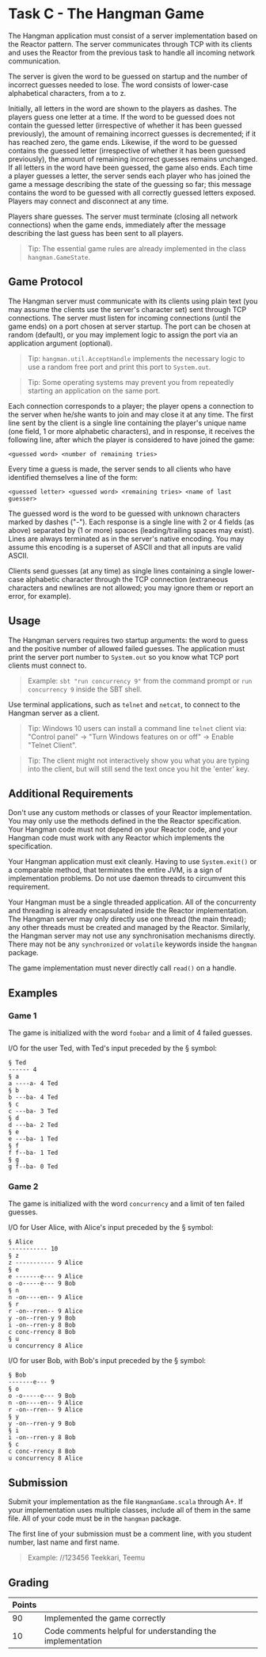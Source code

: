 # Task C - The Hangman Game

The Hangman application must consist of a server implementation based on the Reactor pattern. The server communicates through TCP with its clients and uses the Reactor from the previous task to handle all incoming network communication.

The server is given the word to be guessed on startup and the number of incorrect guesses needed to lose. The word consists of lower-case alphabetical characters, from a to z.

Initially, all letters in the word are shown to the players as dashes. The players guess one letter at a time. If the word to be guessed does not contain the guessed letter (irrespective of whether it has been guessed previously), the amount of remaining incorrect guesses is decremented; if it has reached zero, the game ends. Likewise, if the word to be guessed contains the guessed letter (irrespective of whether it has been guessed previously), the amount of remaining incorrect guesses remains unchanged. If all letters in the word have been guessed, the game also ends. Each time a player guesses a letter, the server sends each player who has joined the game a message describing the state of the guessing so far; this message contains the word to be guessed with all correctly guessed letters exposed. Players may connect and disconnect at any time.

Players share guesses. The server must terminate (closing all network connections) when the game ends, immediately after the message describing the last guess has been sent to all players.

> Tip: The essential game rules are already implemented in the class `hangman.GameState`.

## Game Protocol

The Hangman server must communicate with its clients using plain text (you may assume the clients use the server's character set) sent through TCP connections. The server must listen for incoming connections (until the game ends) on a port chosen at server startup. The port can be chosen at random (default), or you may implement logic to assign the port via an application argument (optional).

> Tip: `hangman.util.AcceptHandle` implements the necessary logic to use a random free port and print this port to `System.out`.

> Tip: Some operating systems may prevent you from repeatedly starting an application on the same port.

Each connection corresponds to a player; the player opens a connection to the server when he/she wants to join and may close it at any time. The first line sent by the client is a single line containing the player's unique name (one field, 1 or more alphabetic characters), and in response, it receives the following line, after which the player is considered to have joined the game:

```
<guessed word> <number of remaining tries>
```

Every time a guess is made, the server sends to all clients who have identified themselves a line of the form:

```
<guessed letter> <guessed word> <remaining tries> <name of last guesser>
```

The guessed word is the word to be guessed with unknown characters marked by dashes ("-"). Each response is a single line with 2 or 4 fields (as above) separated by (1 or more) spaces (leading/trailing spaces may exist). Lines are always terminated as in the server's native encoding. You may assume this encoding is a superset of ASCII and that all inputs are valid ASCII.

Clients send guesses (at any time) as single lines containing a single lower-case alphabetic character through the TCP connection (extraneous characters and newlines are not allowed; you may ignore them or report an error, for example).

## Usage 

The Hangman servers requires two startup arguments: the word to guess and the positive number of allowed failed guesses. The application must print the server port number to `System.out` so you know what TCP port clients must connect to.

> Example: `sbt "run concurrency 9"` from the command prompt or `run concurrency 9` inside the SBT shell.

Use terminal applications, such as `telnet` and `netcat`, to connect to the Hangman server as a client. 

> Tip: Windows 10 users can install a command line `telnet` client via: "Control panel" -> "Turn Windows features on or off" -> Enable "Telnet Client".

> Tip: The client might not interactively show you what you are typing into the client, but will still send the text once you hit the 'enter' key.

## Additional Requirements

Don't use any custom methods or classes of your Reactor implementation. You may only use the methods defined in the the Reactor specification. Your Hangman code must not depend on your Reactor code, and your Hangman code must work with any Reactor which implements the specification.

Your Hangman application must exit cleanly. Having to use `System.exit()` or a comparable method, that terminates the entire JVM, is a sign of implementation problems. Do not use daemon threads to circumvent this requirement.

Your Hangman must be a single threaded application. All of the concurrenty and threading is already encapsulated inside the Reactor implementation. The Hangman server may only directly use one thread (the main thread); any other threads must be created and managed by the Reactor. Similarly, the Hangman server may not use any synchronisation mechanisms directly. There may not be any `synchronized` or `volatile` keywords inside the `hangman` package.

The game implementation must never directly call `read()` on a handle.

## Examples 

### Game 1

The game is initialized with the word `foobar` and a limit of 4 failed guesses.

I/O for the user Ted, with Ted's input preceded by the § symbol:

```
§ Ted
------ 4
§ a
a ----a- 4 Ted
§ b
b ---ba- 4 Ted
§ c
c ---ba- 3 Ted
§ d
d ---ba- 2 Ted
§ e
e ---ba- 1 Ted
§ f
f f--ba- 1 Ted
§ g
g f--ba- 0 Ted
```

### Game 2

The game is initialized with the word `concurrency` and a limit of ten failed guesses.

I/O for User Alice, with Alice's input preceded by the § symbol:

```
§ Alice
----------- 10
§ z
z ----------- 9 Alice
§ e
e -------e--- 9 Alice
o -o-----e--- 9 Bob
§ n
n -on----en-- 9 Alice
§ r
r -on--rren-- 9 Alice
y -on--rren-y 9 Bob
i -on--rren-y 8 Bob
c conc-rrency 8 Bob
§ u
u concurrency 8 Alice
```

I/O for user Bob, with Bob's input preceded by the § symbol:

```
§ Bob
-------e--- 9
§ o
o -o-----e--- 9 Bob
n -on----en-- 9 Alice
r -on--rren-- 9 Alice
§ y
y -on--rren-y 9 Bob
§ i
i -on--rren-y 8 Bob
§ c
c conc-rrency 8 Bob
u concurrency 8 Alice
```

## Submission

Submit your implementation as the file `HangmanGame.scala` through A+. If your implementation uses multiple classes, include all of them in the same file. All of your code must be in the `hangman` package.

The first line of your submission must be a comment line, with you student number, last name and first name.

> Example: //123456 Teekkari, Teemu

## Grading

| Points |  |
| ------ | ------ |
| 90 | Implemented the game correctly |
| 10 | Code comments helpful for understanding the implementation |
